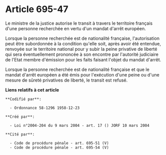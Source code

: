 # Article 695-47

Le ministre de la justice autorise le transit à travers le territoire français d'une personne recherchée en vertu d'un mandat
d'arrêt européen.

Lorsque la personne recherchée est de nationalité française, l'autorisation peut être subordonnée à la condition qu'elle
soit, après avoir été entendue, renvoyée sur le territoire national pour y subir la peine privative de liberté qui sera
éventuellement prononcée à son encontre par l'autorité judiciaire de l'Etat membre d'émission pour les faits faisant l'objet
du mandat d'arrêt.

Lorsque la personne recherchée est de nationalité française et que le mandat d'arrêt européen a été émis pour l'exécution
d'une peine ou d'une mesure de sûreté privatives de liberté, le transit est refusé.

**Liens relatifs à cet article**

	**Codifié par**:

	  - Ordonnance 58-1296 1958-12-23

	**Créé par**:

	  - Loi n°2004-204 du 9 mars 2004 - art. 17 () JORF 10 mars 2004

	**Cité par**:

	  - Code de procédure pénale - art. 695-51 (V)
	  - Code de procédure pénale - art. 695-54 (V)
